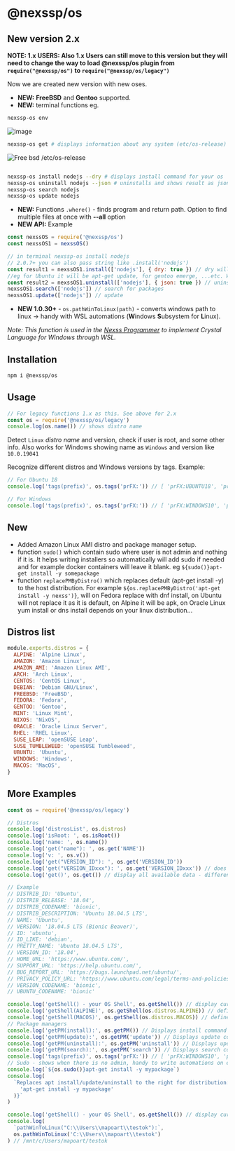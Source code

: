 # @nexssp/os

## New version 2.x

**NOTE: 1.x USERS: Also 1.x Users can still move to this version but they will need to change the way to load @nexssp/os plugin from `require("@nexssp/os")` to `require("@nexssp/os/legacy")`**

Now we are created new version with new oses.

- **NEW:** **FreeBSD** and **Gentoo** supported.
- **NEW:** terminal functions eg.

```sh
nexssp-os env
```

![image](https://user-images.githubusercontent.com/53263666/119475561-8e273e00-bd4d-11eb-9b71-cdfaa62ed84e.png)

```sh
nexssp-os get # displays information about any system (etc/os-release)
```

![Free bsd /etc/os-release](https://user-images.githubusercontent.com/53263666/119468786-10f8ca80-bd47-11eb-8c10-ea71971a3cf2.png)

```sh

nexssp-os install nodejs --dry # displays install command for your os
nexssp-os uninstall nodejs --json # uninstalls and shows result as json data
nexssp-os search nodejs
nexssp-os update nodejs
```

- **NEW:** Functions `.where()` - finds program and return path. Option to find multiple files at once with **--all** option
- **NEW API:**
  Example

```js
const nexssOS = require('@nexssp/os')
const nexssOS1 = nexssOS()

// in terminal nexssp-os install nodejs
// 2.0.7+ you can also pass string like .install('nodejs')
const result1 = nexssOS1.install(['nodejs'], { dry: true }) // dry will return  the install command for the OS the command is run
//eg for Ubuntu it will be apt-get update, for gentoo emerge, ...etc. Without dry it will execute the command displayed with dry.
const result2 = nexssOS1.uninstall(['nodejs'], { json: true }) // uninstall package - json will return json data
nexssOS1.search(['nodejs']) // search for packages
nexssOS1.update(['nodejs']) // update
```

- **NEW 1.0.30+** - `os.pathWinToLinux(path)` - converts windows path to linux -> handy with WSL automations (**W**indows **S**ubsystem for **L**inux).

_Note: This function is used in the [Nexss Programmer](https://github.com/nexssp/cli) to implement Crystal Language for Windows through WSL._

## Installation

```sh
npm i @nexssp/os
```

## Usage

```js
// For legacy functions 1.x as this. See above for 2.x
const os = require('@nexssp/os/legacy')
console.log(os.name()) // shows distro name
```

Detect `Linux` _distro name_ and version, check if user is root, and some other info. Also works for Windows showing name as `Windows` and version like `10.0.19041`

Recognize different distros and Windows versions by tags.
Example:

```js
// For Ubuntu 18
console.log('tags(prefix)', os.tags('prFX:')) // [ 'prFX:UBUNTU18', 'prFX:UBUNTU' ]

// For Windows
console.log('tags(prefix)', os.tags('prFX:')) // [ 'prFX:WINDOWS10', 'prFX:WINDOWS' ]
```

## New

- Added Amazon Linux AMI distro and package manager setup.
- function `sudo()` which contain sudo where user is not admin and nothing if it is. It helps writing installers so automatically will add sudo if needed and for example docker containers will leave it blank. eg `${sudo()}apt-get install -y somepackage`
- function `replacePMByDistro()` which replaces default (apt-get install -y) to the host distribution. For example `${os.replacePMByDistro('apt-get install -y nexss')}`, will on Fedora replace with dnf install, on Ubuntu will not replace it as it is default, on Alpine it will be apk, on Oracle Linux yum install or dns install depends on your linux distribution...

## Distros list

```js
module.exports.distros = {
  ALPINE: 'Alpine Linux',
  AMAZON: 'Amazon Linux',
  AMAZON_AMI: 'Amazon Linux AMI',
  ARCH: 'Arch Linux',
  CENTOS: 'CentOS Linux',
  DEBIAN: 'Debian GNU/Linux',
  FREEBSD: 'FreeBSD',
  FEDORA: 'Fedora',
  GENTOO: 'Gentoo',
  MINT: 'Linux Mint',
  NIXOS: 'NixOS',
  ORACLE: 'Oracle Linux Server',
  RHEL: 'RHEL Linux',
  SUSE_LEAP: 'openSUSE Leap',
  SUSE_TUMBLEWEED: 'openSUSE Tumbleweed',
  UBUNTU: 'Ubuntu',
  WINDOWS: 'Windows',
  MACOS: 'MacOS',
}
```

## More Examples

```js
const os = require('@nexssp/os/legacy')

// Distros
console.log('distrosList', os.distros)
console.log('isRoot: ', os.isRoot())
console.log('name: ', os.name())
console.log('get("name"): ', os.get('NAME'))
console.log('v: ', os.v())
console.log('get("VERSION_ID"): ', os.get('VERSION_ID'))
console.log('get("VERSION_IDxxx"): ', os.get('VERSION_IDxxx')) // does not exist so nothing is return
console.log('get()', os.get()) // display all available data - different for each distros

// Example
// DISTRIB_ID: 'Ubuntu',
// DISTRIB_RELEASE: '18.04',
// DISTRIB_CODENAME: 'bionic',
// DISTRIB_DESCRIPTION: 'Ubuntu 18.04.5 LTS',
// NAME: 'Ubuntu',
// VERSION: '18.04.5 LTS (Bionic Beaver)',
// ID: 'ubuntu',
// ID_LIKE: 'debian',
// PRETTY_NAME: 'Ubuntu 18.04.5 LTS',
// VERSION_ID: '18.04',
// HOME_URL: 'https://www.ubuntu.com/',
// SUPPORT_URL: 'https://help.ubuntu.com/',
// BUG_REPORT_URL: 'https://bugs.launchpad.net/ubuntu/',
// PRIVACY_POLICY_URL: 'https://www.ubuntu.com/legal/terms-and-policies/privacy-policy',
// VERSION_CODENAME: 'bionic',
// UBUNTU_CODENAME: 'bionic'

console.log('getShell() - your OS Shell', os.getShell()) // display current OS
console.log('getShell(ALPINE)', os.getShell(os.distros.ALPINE)) // defined OS Shell
console.log('getShell(MACOS)', os.getShell(os.distros.MACOS)) // defined OS Shell
// Package managers
console.log('getPM(install):', os.getPM()) // Displays install command
console.log('getPM(update):', os.getPM('update')) // Displays update command
console.log('getPM(uninstall):', os.getPM('uninstall')) // Displays update command
console.log('getPM(search):', os.getPM('search')) // Displays search command
console.log('tags(prefix)', os.tags('prFX:')) // [ 'prFX:WINDOWS10', 'prFX:WINDOWS' ]
// Sudo - shows when there is no admin, handy to write automations on eg. docker containers
console.log(`${os.sudo()}apt-get install -y mypackage`)
console.log(
  `Replaces apt install/update/uninstall to the right for distribution: ${os.replacePMByDistro(
    'apt-get install -y mypackage'
  )}`
)

console.log('getShell() - your OS Shell', os.getShell()) // display current OS eg /bin/bash
console.log(
  `pathWinToLinux("C:\\Users\\mapoart\\testok"):`,
  os.pathWinToLinux('C:\\Users\\mapoart\\testok')
) // /mnt/c/Users/mapoart/testok
```
